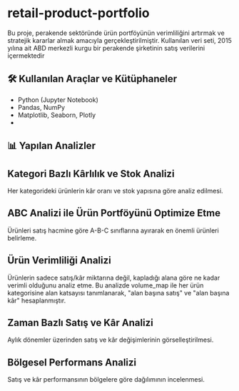# retail-product-portfolio

Bu proje, perakende sektöründe ürün portföyünün verimliliğini artırmak ve stratejik kararlar almak amacıyla gerçekleştirilmiştir. Kullanılan veri seti, 2015 yılına ait ABD merkezli kurgu bir perakende şirketinin satış verilerini içermektedir


## 🛠 Kullanılan Araçlar ve Kütüphaneler
- Python (Jupyter Notebook)
- Pandas, NumPy
- Matplotlib, Seaborn, Plotly
-

## 📊 Yapılan Analizler

## Kategori Bazlı Kârlılık ve Stok Analizi
Her kategorideki ürünlerin kâr oranı ve stok yapısına göre analiz edilmesi.

## ABC Analizi ile Ürün Portföyünü Optimize Etme
Ürünleri satış hacmine göre A-B-C sınıflarına ayırarak en önemli ürünleri belirleme.



## Ürün Verimliliği Analizi
Ürünlerin sadece satış/kâr miktarına değil, kapladığı alana göre ne kadar verimli olduğunu analiz etme. Bu analizde volume_map ile her ürün kategorisine alan katsayısı tanımlanarak, "alan başına satış" ve "alan başına kâr" hesaplanmıştır.

## Zaman Bazlı Satış ve Kâr Analizi
Aylık dönemler üzerinden satış ve kâr değişimlerinin görselleştirilmesi.

## Bölgesel Performans Analizi
Satış ve kâr performansının bölgelere göre dağılımının incelenmesi.


